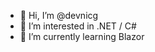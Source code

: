 - 👋 Hi, I’m @devnicg
- 👀 I’m interested in .NET / C#
- 🌱 I’m currently learning Blazor

<!---
devnicg/devnicg is a ✨ special ✨ repository because its `README.md` (this file) appears on your GitHub profile.
You can click the Preview link to take a look at your changes.
--->
